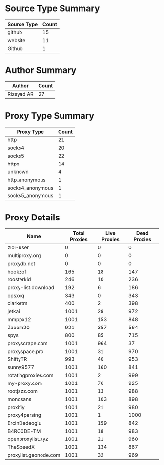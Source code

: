 # Source Type Summary

| Source Type | Count |
|-------------|-------|
| github | 15 |
| website | 11 |
| Github | 1 |


# Author Summary

| Author | Count |
|--------|-------|
| Rizsyad AR | 27 |


# Proxy Type Summary

| Proxy Type | Count |
|------------|-------|
| http | 21 |
| socks4 | 20 |
| socks5 | 22 |
| https | 14 |
| unknown | 4 |
| http_anonymous | 1 |
| socks4_anonymous | 1 |
| socks5_anonymous | 1 |


# Proxy Details

| Name | Total Proxies | Live Proxies | Dead Proxies |
|------|---------------|--------------|---------------|
| zloi-user | 0 | 0 | 0 |
| multiproxy.org | 0 | 0 | 0 |
| proxydb.net | 0 | 0 | 0 |
| hookzof | 165 | 18 | 147 |
| roosterkid | 246 | 10 | 236 |
| proxy-list.download | 192 | 6 | 186 |
| opsxcq | 343 | 0 | 343 |
| clarketm | 400 | 2 | 398 |
| jetkai | 1001 | 29 | 972 |
| mmppx12 | 1001 | 153 | 848 |
| Zaeem20 | 921 | 357 | 564 |
| spys | 800 | 85 | 715 |
| proxyscrape.com | 1001 | 964 | 37 |
| proxyspace.pro | 1001 | 31 | 970 |
| ShiftyTR | 993 | 40 | 953 |
| sunny9577 | 1001 | 160 | 841 |
| rotatingproxies.com | 1001 | 2 | 999 |
| my-proxy.com | 1001 | 76 | 925 |
| rootjazz.com | 1001 | 13 | 988 |
| monosans | 1001 | 103 | 898 |
| proxifly | 1001 | 21 | 980 |
| proxy4parsing | 1001 | 1 | 1000 |
| ErcinDedeoglu | 1001 | 159 | 842 |
| B4RC0DE-TM | 1001 | 18 | 983 |
| openproxylist.xyz | 1001 | 21 | 980 |
| TheSpeedX | 1001 | 134 | 867 |
| proxylist.geonode.com | 1001 | 32 | 969 |
